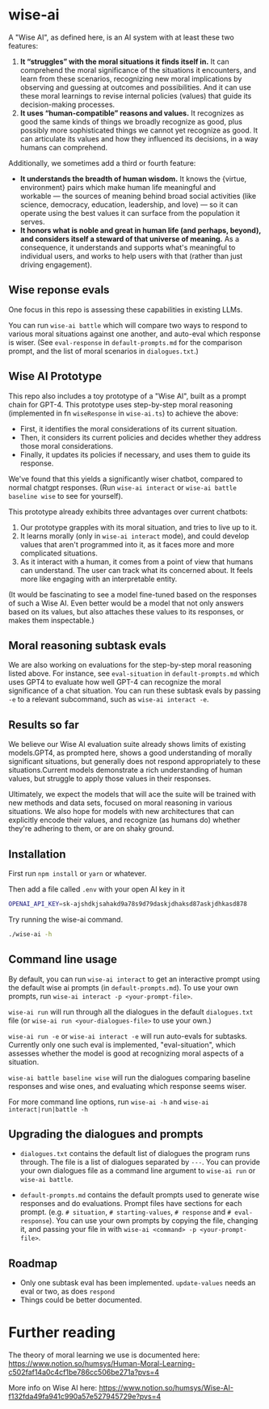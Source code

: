 # wise-ai

A "Wise AI", as defined here, is an AI system with at least these two features:

1. **It “struggles” with the moral situations it finds itself in.** It can comprehend the moral significance of the situations it encounters, and learn from these scenarios, recognizing new moral implications by observing and guessing at outcomes and possibilities. And it can use these moral learnings to revise internal policies (values) that guide its decision-making processes.
2. **It uses “human-compatible” reasons and values.** It recognizes as good the same kinds of things we broadly recognize as good, plus possibly more sophisticated things we cannot yet recognize as good. It can articulate its values and how they influenced its decisions, in a way humans can comprehend.

Additionally, we sometimes add a third or fourth feature:

- **It understands the breadth of human wisdom.** It knows the {virtue, environment} pairs which make human life meaningful and workable — the sources of meaning behind broad social activities (like science, democracy, education, leadership, and love) — so it can operate using the best values it can surface from the population it serves.
- **It honors what is noble and great in human life (and perhaps, beyond), and considers itself a steward of that universe of meaning.** As a consequence, it understands and supports what's meaningful to individual users, and works to help users with that (rather than just driving engagement).

## Wise reponse evals

One focus in this repo is assessing these capabilities in existing LLMs.

You can run `wise-ai battle` which will compare two ways to respond to various moral situations against one another, and auto-eval which response is wiser. (See `eval-response` in `default-prompts.md` for the comparison prompt, and the list of moral scenarios in `dialogues.txt`.)

## Wise AI Prototype

This repo also includes a toy prototype of a "Wise AI", built as a prompt chain for GPT-4. This prototype uses step-by-step moral reasoning (implemented in fn `wiseResponse` in `wise-ai.ts`) to achieve the above:

- First, it identifies the moral considerations of its current situation.
- Then, it considers its current policies and decides whether they address those moral considerations.
- Finally, it updates its policies if necessary, and uses them to guide its response.

We've found that this yields a significantly wiser chatbot, compared to normal chatgpt responses. (Run `wise-ai interact` or `wise-ai battle baseline wise` to see for yourself).

This prototype already exhibits three advantages over current chatbots:

1. Our prototype grapples with its moral situation, and tries to live up to it.
2. It learns morally (only in `wise-ai interact` mode), and could develop values that aren't programmed into it, as it faces more and more complicated situations.
3. As it interact with a human, it comes from a point of view that humans can understand. The user can track what its concerned about. It feels more like engaging with an interpretable entity.

(It would be fascinating to see a model fine-tuned based on the responses of such a Wise AI. Even better would be a model that not only answers based on its values, but also attaches these values to its responses, or makes them inspectable.)

## Moral reasoning subtask evals

We are also working on evaluations for the step-by-step moral reasoning listed above. For instance, see `eval-situation` in `default-prompts.md` which uses GPT4 to evaluate how well GPT-4 can recognize the moral significance of a chat situation. You can run these subtask evals by passing `-e` to a relevant subcommand, such as `wise-ai interact -e`.

## Results so far

We believe our Wise AI evaluation suite already shows limits of existing models.GPT4, as prompted here, shows a good understanding of morally significant situations, but generally does not respond appropriately to these situations.Current models demonstrate a rich understanding of human values, but struggle to apply those values in their responses.

Ultimately, we expect the models that will ace the suite will be trained with new methods and data sets, focused on moral reasoning in various situations. We also hope for models with new architectures that can explicitly encode their values, and recognize (as humans do) whether they're adhering to them, or are on shaky ground.


## Installation

First run `npm install` or `yarn` or whatever.

Then add a file called `.env` with your open AI key in it

```sh
OPENAI_API_KEY=sk-ajshdkjsahakd9a78s9d79daskjdhaksd87askjdhkasd878
```

Try running the wise-ai command.

```sh
./wise-ai -h
```

## Command line usage

By default, you can run `wise-ai interact` to get an interactive prompt using the default wise ai prompts (in `default-prompts.md`). To use your own prompts, run `wise-ai interact -p <your-prompt-file>`.

`wise-ai run` will run through all the dialogues in the default `dialogues.txt` file (or `wise-ai run <your-dialogues-file>` to use your own.)

`wise-ai run -e` or `wise-ai interact -e` will run auto-evals for subtasks. Currently only one such eval is implemented, "eval-situation", which assesses whether the model is good at recognizing moral aspects of a situation.

`wise-ai battle baseline wise` will run the dialogues comparing baseline responses and wise ones, and evaluating which response seems wiser.

For more command line options, run `wise-ai -h` and `wise-ai interact|run|battle -h`


## Upgrading the dialogues and prompts

* `dialogues.txt` contains the default list of dialogues the program runs through. The file is a list of dialogues separated by `---`. You can provide your own dialogues file as a command line argument to `wise-ai run` or `wise-ai battle`.

* `default-prompts.md` contains the default prompts used to generate wise responses and do evaluations. Prompt files have sections for each prompt.
   (e.g. `# situation`, `# starting-values`, `# response` and `# eval-response`). You can use your own prompts by copying the file, changing it, and passing your file in with `wise-ai <command> -p <your-prompt-file>`.


## Roadmap

- Only one subtask eval has been implemented. `update-values` needs an eval or two, as does `respond`
- Things could be better documented.

# Further reading

The theory of moral learning we use is documented here: https://www.notion.so/humsys/Human-Moral-Learning-c502faf14a0c4cf1be786cc506be271a?pvs=4

More info on Wise AI here: https://www.notion.so/humsys/Wise-AI-f132fda49fa941c990a57e527945729e?pvs=4

